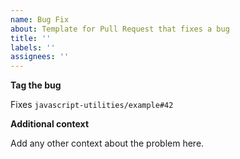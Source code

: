 ```yaml
---
name: Bug Fix
about: Template for Pull Request that fixes a bug
title: ''
labels: ''
assignees: ''
---
```



**Tag the bug**


Fixes `javascript-utilities/example#42`


**Additional context**


Add any other context about the problem here.
